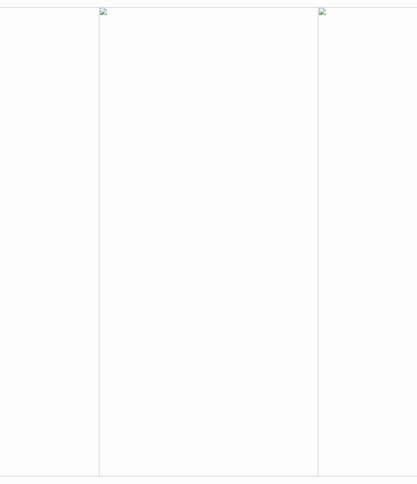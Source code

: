 <div style="display: flex; flex-direction: row; align-items: center; justify-content: center">
  <img width="680" height="1080" src="https://github.com/user-attachments/assets/25be5a4d-3c33-411f-9b6e-5367b5927b35">
  
  <img width="720" height="1080" src="https://github.com/user-attachments/assets/ce80162d-fd3e-4952-bfbd-d979801c2fa8">
  

  <img width="720" height="1080" src="https://github.com/user-attachments/assets/c7320f91-3173-44bf-a078-5458f27cab2f">
  
  <img width="720" height="1080" src="https://github.com/user-attachments/assets/4999ddee-4cbe-4532-91f6-305629b85272">
  
  <img width="720" height="1080" src="https://github.com/user-attachments/assets/f07a9f80-3a9d-41cf-af15-ca6f151d7747">
  
  <img width="720" height="1080" src="https://github.com/user-attachments/assets/68ffc143-ea59-48a6-a6e1-7dca90cff72f">
  
  <img width="720" height="1080" src="https://github.com/user-attachments/assets/2f450f06-4544-46a9-b92c-875cc3bdc8a5">
  
  <img width="720" height="1080" src="https://github.com/user-attachments/assets/2562526c-166a-472b-85ca-70ec6472b6c4">
  
  <img width="720" height="1080" src="https://github.com/user-attachments/assets/3c010aa7-0818-4dd5-b707-28e105f739a9">
  
  <img width="720" height="1080" src="https://github.com/user-attachments/assets/d5a0dffc-1bca-4bee-8785-a331dc0f02b5">
  
  <img width="720" height="1080" src="https://github.com/user-attachments/assets/d8782212-bbdb-4a6c-b311-a581b1ba4b7e">
  
  <img width="720" height="1080" src="https://github.com/user-attachments/assets/fc2b446f-677e-4c03-b9c1-bbdc765e9394">
  
 
  <img width="720" height="1080" src="https://github.com/user-attachments/assets/8b5e5fad-1516-450f-a2ad-867d5efdae1a">
</div>



